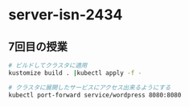 # server-isn-2434

## 7回目の授業
```bash
# ビルドしてクラスタに適用
kustomize build . |kubectl apply -f -

# クラスタに展開したサービスにアクセス出来るようにする
kubectl port-forward service/wordpress 8080:8080
```